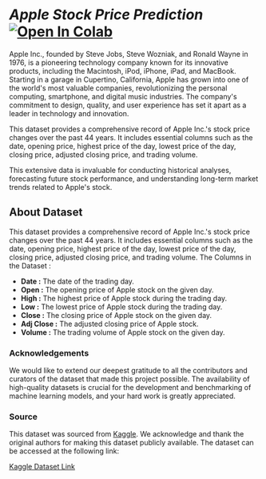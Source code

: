 # *Apple Stock Price Prediction*   [![Open In Colab](https://colab.research.google.com/assets/colab-badge.svg)](https://colab.research.google.com/github/<user>/<repo>/blob/<branch>/<path-to-notebook>)


Apple Inc., founded by Steve Jobs, Steve Wozniak, and Ronald Wayne in 1976, is a pioneering technology company known for its innovative products, including the Macintosh, iPod, iPhone, iPad, and MacBook. Starting in a garage in Cupertino, California, Apple has grown into one of the world's most valuable companies, revolutionizing the personal computing, smartphone, and digital music industries. The company's commitment to design, quality, and user experience has set it apart as a leader in technology and innovation.

This dataset provides a comprehensive record of Apple Inc.'s stock price changes over the past 44 years. It includes essential columns such as the date, opening price, highest price of the day, lowest price of the day, closing price, adjusted closing price, and trading volume.

This extensive data is invaluable for conducting historical analyses, forecasting future stock performance, and understanding long-term market trends related to Apple's stock.

## About Dataset

This dataset provides a comprehensive record of Apple Inc.'s stock price changes over the past 44 years. It includes essential columns such as the date, opening price, highest price of the day, lowest price of the day, closing price, adjusted closing price, and trading volume.
The Columns in the Dataset :
- **Date :** The date of the trading day.
- **Open :** The opening price of Apple stock on the given day.
- **High :** The highest price of Apple stock during the trading day.
- **Low :** The lowest price of Apple stock during the trading day.
- **Close :** The closing price of Apple stock on the given day.
- **Adj Close :** The adjusted closing price of Apple stock.
- **Volume :** The trading volume of Apple stock on the given day.

### Acknowledgements

We would like to extend our deepest gratitude to all the contributors and curators of the dataset that made this project possible. The availability of high-quality datasets is crucial for the development and benchmarking of machine learning models, and your hard work is greatly appreciated.

### Source

This dataset was sourced from [Kaggle](https://www.kaggle.com). We acknowledge and thank the original authors for making this dataset publicly available. The dataset can be accessed at the following link:

[Kaggle Dataset Link](https://www.kaggle.com/datasets/mayankanand2701/apple-stock-price-dataset/data)